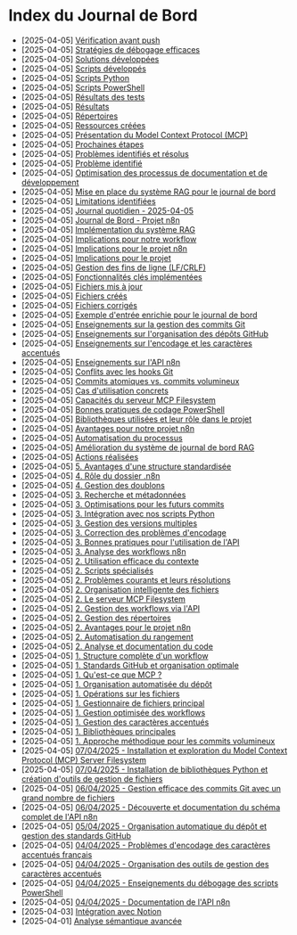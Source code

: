 # Index du Journal de Bord

- [2025-04-05] [Vérification avant push](entries/2025-04-05-v-rification-avant-push.md)
- [2025-04-05] [Stratégies de débogage efficaces](entries/2025-04-05-strat-gies-de-d-bogage-efficaces.md)
- [2025-04-05] [Solutions développées](entries/2025-04-05-solutions-d-velopp-es.md)
- [2025-04-05] [Scripts développés](entries/2025-04-05-scripts-d-velopp-s.md)
- [2025-04-05] [Scripts Python](entries/2025-04-05-scripts-python.md)
- [2025-04-05] [Scripts PowerShell](entries/2025-04-05-scripts-powershell.md)
- [2025-04-05] [Résultats des tests](entries/2025-04-05-r-sultats-des-tests.md)
- [2025-04-05] [Résultats](entries/2025-04-05-r-sultats.md)
- [2025-04-05] [Répertoires](entries/2025-04-05-r-pertoires.md)
- [2025-04-05] [Ressources créées](entries/2025-04-05-ressources-cr-es.md)
- [2025-04-05] [Présentation du Model Context Protocol (MCP)](entries/2025-04-05-pr-sentation-du-model-context-protocol-mcp.md)
- [2025-04-05] [Prochaines étapes](entries/2025-04-05-prochaines-tapes.md)
- [2025-04-05] [Problèmes identifiés et résolus](entries/2025-04-05-probl-mes-identifi-s-et-r-solus.md)
- [2025-04-05] [Problème identifié](entries/2025-04-05-probl-me-identifi.md)
- [2025-04-05] [Optimisation des processus de documentation et de développement](entries/2025-04-05-19-58-optimisation-des-processus-de-documentation-et-de-d-veloppement.md)
- [2025-04-05] [Mise en place du système RAG pour le journal de bord](entries/2025-04-05-mise-en-place-du-syst-me-rag-pour-le-journal-de-bord.md)
- [2025-04-05] [Limitations identifiées](entries/2025-04-05-limitations-identifi-es.md)
- [2025-04-05] [Journal quotidien - 2025-04-05](entries/2025-04-05-06-12-journal-quotidien.md)
- [2025-04-05] [Journal de Bord - Projet n8n](entries/2025-04-05-journal-de-bord-projet-n8n.md)
- [2025-04-05] [Implémentation du système RAG](entries/2025-04-05-14-30-implementation-du-systeme-rag.md)
- [2025-04-05] [Implications pour notre workflow](entries/2025-04-05-implications-pour-notre-workflow.md)
- [2025-04-05] [Implications pour le projet n8n](entries/2025-04-05-implications-pour-le-projet-n8n.md)
- [2025-04-05] [Implications pour le projet](entries/2025-04-05-implications-pour-le-projet.md)
- [2025-04-05] [Gestion des fins de ligne (LF/CRLF)](entries/2025-04-05-gestion-des-fins-de-ligne-lf-crlf.md)
- [2025-04-05] [Fonctionnalités clés implémentées](entries/2025-04-05-fonctionnalit-s-cl-s-impl-ment-es.md)
- [2025-04-05] [Fichiers mis à jour](entries/2025-04-05-fichiers-mis-jour.md)
- [2025-04-05] [Fichiers créés](entries/2025-04-05-fichiers-cr-s.md)
- [2025-04-05] [Fichiers corrigés](entries/2025-04-05-fichiers-corrig-s.md)
- [2025-04-05] [Exemple d'entrée enrichie pour le journal de bord](entries/2025-04-05-06-15-exemple-d-entree-enrichie.md)
- [2025-04-05] [Enseignements sur la gestion des commits Git](entries/2025-04-05-enseignements-sur-la-gestion-des-commits-git.md)
- [2025-04-05] [Enseignements sur l'organisation des dépôts GitHub](entries/2025-04-05-enseignements-sur-l-organisation-des-d-p-ts-github.md)
- [2025-04-05] [Enseignements sur l'encodage et les caractères accentués](entries/2025-04-05-enseignements-sur-l-encodage-et-les-caract-res-accentu-s.md)
- [2025-04-05] [Enseignements sur l'API n8n](entries/2025-04-05-enseignements-sur-l-api-n8n.md)
- [2025-04-05] [Conflits avec les hooks Git](entries/2025-04-05-conflits-avec-les-hooks-git.md)
- [2025-04-05] [Commits atomiques vs. commits volumineux](entries/2025-04-05-commits-atomiques-vs-commits-volumineux.md)
- [2025-04-05] [Cas d'utilisation concrets](entries/2025-04-05-cas-d-utilisation-concrets.md)
- [2025-04-05] [Capacités du serveur MCP Filesystem](entries/2025-04-05-capacit-s-du-serveur-mcp-filesystem.md)
- [2025-04-05] [Bonnes pratiques de codage PowerShell](entries/2025-04-05-bonnes-pratiques-de-codage-powershell.md)
- [2025-04-05] [Bibliothèques utilisées et leur rôle dans le projet](entries/2025-04-05-biblioth-ques-utilis-es-et-leur-r-le-dans-le-projet.md)
- [2025-04-05] [Avantages pour notre projet n8n](entries/2025-04-05-avantages-pour-notre-projet-n8n.md)
- [2025-04-05] [Automatisation du processus](entries/2025-04-05-automatisation-du-processus.md)
- [2025-04-05] [Amélioration du système de journal de bord RAG](entries/2025-04-05-06-11-am-lioration-du-syst-me-de-journal-de-bord-rag.md)
- [2025-04-05] [Actions réalisées](entries/2025-04-05-actions-r-alis-es.md)
- [2025-04-05] [5. Avantages d'une structure standardisée](entries/2025-04-05-5-avantages-d-une-structure-standardis-e.md)
- [2025-04-05] [4. Rôle du dossier .n8n](entries/2025-04-05-4-r-le-du-dossier-n8n.md)
- [2025-04-05] [4. Gestion des doublons](entries/2025-04-05-4-gestion-des-doublons.md)
- [2025-04-05] [3. Recherche et métadonnées](entries/2025-04-05-3-recherche-et-m-tadonn-es.md)
- [2025-04-05] [3. Optimisations pour les futurs commits](entries/2025-04-05-3-optimisations-pour-les-futurs-commits.md)
- [2025-04-05] [3. Intégration avec nos scripts Python](entries/2025-04-05-3-int-gration-avec-nos-scripts-python.md)
- [2025-04-05] [3. Gestion des versions multiples](entries/2025-04-05-3-gestion-des-versions-multiples.md)
- [2025-04-05] [3. Correction des problèmes d'encodage](entries/2025-04-05-3-correction-des-probl-mes-d-encodage.md)
- [2025-04-05] [3. Bonnes pratiques pour l'utilisation de l'API](entries/2025-04-05-3-bonnes-pratiques-pour-l-utilisation-de-l-api.md)
- [2025-04-05] [3. Analyse des workflows n8n](entries/2025-04-05-3-analyse-des-workflows-n8n.md)
- [2025-04-05] [2. Utilisation efficace du contexte](entries/2025-04-05-2-utilisation-efficace-du-contexte.md)
- [2025-04-05] [2. Scripts spécialisés](entries/2025-04-05-2-scripts-sp-cialis-s.md)
- [2025-04-05] [2. Problèmes courants et leurs résolutions](entries/2025-04-05-2-probl-mes-courants-et-leurs-r-solutions.md)
- [2025-04-05] [2. Organisation intelligente des fichiers](entries/2025-04-05-2-organisation-intelligente-des-fichiers.md)
- [2025-04-05] [2. Le serveur MCP Filesystem](entries/2025-04-05-2-le-serveur-mcp-filesystem.md)
- [2025-04-05] [2. Gestion des workflows via l'API](entries/2025-04-05-2-gestion-des-workflows-via-l-api.md)
- [2025-04-05] [2. Gestion des répertoires](entries/2025-04-05-2-gestion-des-r-pertoires.md)
- [2025-04-05] [2. Avantages pour le projet n8n](entries/2025-04-05-2-avantages-pour-le-projet-n8n.md)
- [2025-04-05] [2. Automatisation du rangement](entries/2025-04-05-2-automatisation-du-rangement.md)
- [2025-04-05] [2. Analyse et documentation du code](entries/2025-04-05-2-analyse-et-documentation-du-code.md)
- [2025-04-05] [1. Structure complète d'un workflow](entries/2025-04-05-1-structure-compl-te-d-un-workflow.md)
- [2025-04-05] [1. Standards GitHub et organisation optimale](entries/2025-04-05-1-standards-github-et-organisation-optimale.md)
- [2025-04-05] [1. Qu'est-ce que MCP ?](entries/2025-04-05-1-qu-est-ce-que-mcp.md)
- [2025-04-05] [1. Organisation automatisée du dépôt](entries/2025-04-05-1-organisation-automatis-e-du-d-p-t.md)
- [2025-04-05] [1. Opérations sur les fichiers](entries/2025-04-05-1-op-rations-sur-les-fichiers.md)
- [2025-04-05] [1. Gestionnaire de fichiers principal](entries/2025-04-05-1-gestionnaire-de-fichiers-principal.md)
- [2025-04-05] [1. Gestion optimisée des workflows](entries/2025-04-05-1-gestion-optimis-e-des-workflows.md)
- [2025-04-05] [1. Gestion des caractères accentués](entries/2025-04-05-1-gestion-des-caract-res-accentu-s.md)
- [2025-04-05] [1. Bibliothèques principales](entries/2025-04-05-1-biblioth-ques-principales.md)
- [2025-04-05] [1. Approche méthodique pour les commits volumineux](entries/2025-04-05-1-approche-m-thodique-pour-les-commits-volumineux.md)
- [2025-04-05] [07/04/2025 - Installation et exploration du Model Context Protocol (MCP) Server Filesystem](entries/2025-04-05-07-04-2025-installation-et-exploration-du-model-context-protocol-mcp-server-filesystem.md)
- [2025-04-05] [07/04/2025 - Installation de bibliothèques Python et création d'outils de gestion de fichiers](entries/2025-04-05-07-04-2025-installation-de-biblioth-ques-python-et-cr-ation-d-outils-de-gestion-de-fichiers.md)
- [2025-04-05] [06/04/2025 - Gestion efficace des commits Git avec un grand nombre de fichiers](entries/2025-04-05-06-04-2025-gestion-efficace-des-commits-git-avec-un-grand-nombre-de-fichiers.md)
- [2025-04-05] [06/04/2025 - Découverte et documentation du schéma complet de l'API n8n](entries/2025-04-05-06-04-2025-d-couverte-et-documentation-du-sch-ma-complet-de-l-api-n8n.md)
- [2025-04-05] [05/04/2025 - Organisation automatique du dépôt et gestion des standards GitHub](entries/2025-04-05-05-04-2025-organisation-automatique-du-d-p-t-et-gestion-des-standards-github.md)
- [2025-04-05] [04/04/2025 - Problèmes d'encodage des caractères accentués français](entries/2025-04-05-04-04-2025-probl-mes-d-encodage-des-caract-res-accentu-s-fran-ais.md)
- [2025-04-05] [04/04/2025 - Organisation des outils de gestion des caractères accentués](entries/2025-04-05-04-04-2025-organisation-des-outils-de-gestion-des-caract-res-accentu-s.md)
- [2025-04-05] [04/04/2025 - Enseignements du débogage des scripts PowerShell](entries/2025-04-05-04-04-2025-enseignements-du-d-bogage-des-scripts-powershell.md)
- [2025-04-05] [04/04/2025 - Documentation de l'API n8n](entries/2025-04-05-04-04-2025-documentation-de-l-api-n8n.md)
- [2025-04-03] [Intégration avec Notion](entries/2025-04-03-10-15-integration-avec-notion.md)
- [2025-04-01] [Analyse sémantique avancée](entries/2025-04-01-16-45-analyse-semantique-avancee.md)
